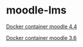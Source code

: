 # moodle-lms

[Docker container moodle 4.4](https://hub.docker.com/r/bitnami/moodle)

[Docker container moodle 3.6](https://hub.docker.com/layers/bitnami/moodle/3.6.4/images/sha256-7b41958f004f5a69b9f71463cf7c99a41f934e27196d1c8222174ed69e412324?context=explore)
